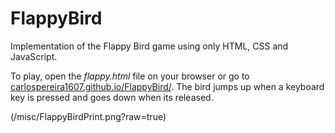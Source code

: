 # FlappyBird

Implementation of the Flappy Bird game using only HTML, CSS and JavaScript.

To play, open the *flappy.html* file on your browser or go to [carlospereira1607.github.io/FlappyBird/](https://carlospereira1607.github.io/FlappyBird/). The bird jumps up when a keyboard key is pressed and goes down when its released. 


(/misc/FlappyBirdPrint.png?raw=true)
